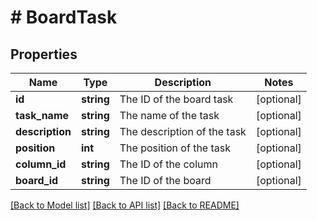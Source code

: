 # # BoardTask

## Properties

Name | Type | Description | Notes
------------ | ------------- | ------------- | -------------
**id** | **string** | The ID of the board task | [optional]
**task_name** | **string** | The name of the task | [optional]
**description** | **string** | The description of the task | [optional]
**position** | **int** | The position of the task | [optional]
**column_id** | **string** | The ID of the column | [optional]
**board_id** | **string** | The ID of the board | [optional]

[[Back to Model list]](../../README.md#models) [[Back to API list]](../../README.md#endpoints) [[Back to README]](../../README.md)
